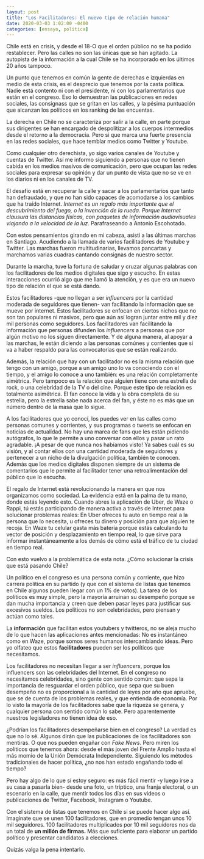 ```yaml
---
layout: post
title: "Los Facilitadores: El nuevo tipo de relación humana"
date: 2020-03-03 1:02:00 -0400
categories: [ensayo, politica]
---
```


<!-- Chile está en crisis. A partir de un alza de 30 pesos en la tarifa del metro,
los estudiantes comenzaron a evadir el pasaje el 18 de octubre de 2019. Desde
entonces, en el país no ha cesado el movimiento en las calles. Desde destrucción
de bienes públicos, hasta manifestaciones a favor de una nueva constitución y
otros en contra. -->

Chile está en crisis, y desde el 18-O  que el orden público no se ha podido restablecer.
Pero las calles no son las únicas que se han agitado. La autopista de la información a la
cual Chile se ha incorporado en los últimos 20 años tampoco.

Un punto que tenemos en común la gente de derechas e izquierdas en medio de esta crisis, es el desprecio
que tenemos por la casta política.
Nadie está contento ni con el presidente, ni con los parlamentarios que están en el congreso. Eso lo 
demuestran las publicaciones en redes sociales, las consignass que se gritan en las calles, y la pésima
puntuación que alcanzan los políticos en los ranking de las encuentas.

<!-- Pero en política lo que en realidad vale es quien controla la calle: quién está en los colegios,
en las universidades, en los sindicatos, en las barras bravas, etc. Ahí es donde domina
la izquierda y la social democracia pero en menor medida. -->

La derecha en Chile no se caracteriza por salir a la calle, en parte porque sus dirigentes se han encargado de
despolitizar a los cuerpos intermedios desde el retorno a la democracia. Pero si que marca una
fuerte presencia en las redes sociales, que hace temblar medios como Twitter y Youtube.

Como cualquier otro derechista, yo sigo varios canales de Youtube y cuentas de Twitter.
Así me informo siguiendo a personas que no tienen cabida en los medios masivos de comunicación,
pero que ocupan las redes sociales para expresar su opinión y dar un punto de vista que
no se ve en los diarios ni en los canales de TV.

El desafío está en recuperar la calle y sacar a los parlamentarios que tanto han defraudado, y que no han sido capaces de
acomodarse a los cambios que ha traído Internet. *Internet es un regalo más importante que el descubrimiento del fuego, o la invención de la rueda. Porque Internet clausura las distancias físicas, con paquetes de información audiovisuales viajando a la velocidad de la luz*. Parafraseando a Antonio Escohotado.

Con estos pensamientos girando en mi cabeza, asistí a las últimas marchas en Santiago. Acudiendo a la llamada
de varios facilitadores de Youtube y Twitter. Las marchas fueron multitudinarias, llevamos pancartas y marchamos varias
cuadras cantando consignas de nuestro sector.

Durante la marcha, tuve la fortuna de saludar y cruzar algunas palabras con los facilitadores de los medios digitales
que sigo y escucho. En estas interacciones ocurrió algo que me llamó la atención,
y es que era un nuevo tipo de relación el que se está dando.

Estos facilitadores -que no llegan a ser *influencers* por la cantidad moderada de seguidores que tienen- van facilitando
la información que se mueve por internet. Estos facilitadores se enfocan en ciertos nichos que no son tan populares ni masivos,
pero que aún así logran juntar entre mil y diez mil personas como seguidores. Los facilitadores van facilitando la información
que personas difunden los *influencers* a personas que por algún motivo no los siguen directamente. Y de alguna manera, al
apoyar a las marchas, le están diciendo a las personas comúnes y corrientes que si va a haber respaldo para las convocatorias que
se están realizando.

Además, la relación que hay con un facilitador no es la misma relación que tengo con un amigo,
porque a un amigo uno lo va conociendo con el tiempo, y el amigo
lo conoce a uno también: es una relación completamente simétrica. Pero tampoco es 
la relación que alguien tiene con una estrella de rock, o una celebridad de la TV o del cine. Porque este tipo
de relación es totalmente asimétrica. El fan conoce la vida y la obra completa de su estrella, pero la estrella
sabe nada acerca del fan, y éste no es más que un número dentro de la masa que lo sigue.
<!-- sabe nada acerca del fan, y éste no es más que un número más dentro de la masa que lo sigue. Es mucho
más difícil entablar una conversación con una celebridad, más allá de que el fan explique como le cambió la vida. -->

A los facilitadores que yo conocí, los puedes ver en las calles
como personas comunes y corrientes, y sus programas o tweets se enfocan en noticias de actualidad. No hay una 
marea de fans que les están pidiendo autógrafos, lo que le permite a uno conversar con ellos y pasar un rato agradable. 
¡A pesar de que nunca nos habíamos visto! Ya sabes cuál es su visión, y al contar ellos con una cantidad
moderada de seguidores y pertenecer a un nicho de la divulgación política, también te conocen. Además que 
los medios digitales disponen siempre de un sistema de comentarios que le permite al facilitador tener una retroalimentación
del público que lo escucha.

El regalo de Internet está revolucionando la manera en que nos organizamos como sociedad. La evidencia está
en la palma de tu mano, donde estás leyendo esto. Cuando abres la aplicación de Uber, de Waze o Rappi, 
tú estás participando de manera activa a través de Internet para solucionar problemas reales: En Uber
ofreces tu auto en tiempo real a la persona que lo necesita, u ofreces tu dinero y posición para que
alguien te recoja. En Waze tu celular gasta más batería porque estás calculando tu vector de posición
y desplazamiento en tiempo real, lo que sirve para informar instantáneamente a los demás de cómo está
el tráfico de tu ciudad en tiempo real.

Con esto vuelvo a la problemática de esta nota. ¿Cómo solucionar la crisis que está pasando Chile?

Un político en el congreso es una persona común y corriente, que hizo carrera política en su partido
(y que con el sistema de listas que tenemos en Chile algunos pueden llegar con un 1% de votos). La tarea
de los políticos es muy simple, pero la mayoría arruinan su desempeño porque se dan
mucha importancia y creen que deben pasar leyes para justificar sus excesivos sueldos. Los políticos
no son celebridades, pero piensan y actúan como tales.

La **información** que facilitan estos youtubers y twitteros, no se aleja mucho
de lo que hacen las aplicaciones antes mencionadas: No es instantáneo como en Waze, porque somos seres humanos intercambiando
ideas. Pero yo olfateo que estos **facilitadores** pueden ser los políticos que necesitamos.

Los facilitadores no necesitan llegar a ser *influencers*, porque los influencers son las celebridades
del Internet. En el congreso no necesitamos celebridades, sino gente con sentido común: que sepa la importancia
de resguardar el orden público, que sepa que su buen desempeño no es proporcional a la cantidad de leyes por
año que apruebe, que se de cuenta de los problemas reales, y que entienda de economía. Por lo visto
la mayoría de los facilitadores sabe que la riqueza se genera, y cualquier persona con sentido común lo sabe.
Pero aparentemente nuestros legisladores no tienen idea de eso.

¿Podrían los facilitadores desempeñarse bien en el congreso? La verdad es que no lo sé. Algunos dirán
que las publicaciones de los facilitadores son mentiras. O que nos pueden engañar con *Fake News*. Pero
miren los políticos que tenemos ahora: desde el más joven del Frente Amplio hasta el más momio
de la Unión Demócrata Independiente. Siguiendo los métodos tradicionales de hacer política, ¿no nos han estado
engañando todo el tiempo?

Pero hay algo de lo que sí estoy seguro: es más fácil mentir -y luego irse a su casa a pasarla bien-
desde una foto, un tríptico,
una franja electoral, o un escenario en la calle, que mentir todos
los días en sus videos o publicaciones de Twitter, Facebook, Instagram o Youtube.

Con el sistema de listas que tenemos en Chile si se puede hacer algo así. Imagínate que se
unen 100 facilitadores, que en promedio tengan unos 10 mil seguidores. 100 facilitadores multiplicados
por 10 mil seguidores nos da un total de **un millón de firmas.** Más que suficiente para elaborar 
un partido político y presentar candidatos a elecciones.

Quizás valga la pena intentarlo.




